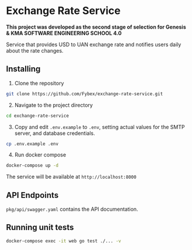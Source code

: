 # Exchange Rate Service

**This project was developed as the second stage of selection for Genesis & KMA SOFTWARE ENGINEERING SCHOOL 4.0**

Service that provides USD to UAN exchange rate and notifies users daily about the rate changes.

## Installing

1. Clone the repository

```sh
git clone https://github.com/Fybex/exchange-rate-service.git
```

2. Navigate to the project directory

```sh
cd exchange-rate-service
```

3. Copy and edit `.env.example` to `.env`, setting actual values for the SMTP server, and database credentials.

```sh
cp .env.example .env
```

4. Run docker compose

```sh
docker-compose up -d
```

The service will be available at `http://localhost:8000`

## API Endpoints

`pkg/api/swagger.yaml` contains the API documentation.

## Running unit tests

```sh
docker-compose exec -it web go test ./... -v
```
